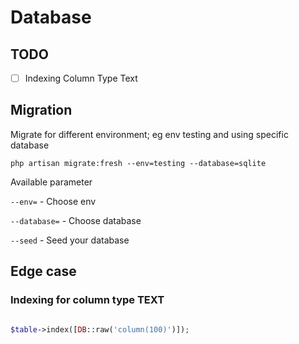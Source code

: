 # Database

## TODO

* [ ] Indexing Column Type Text

## Migration

Migrate for different environment; eg env testing and using specific database

`php artisan migrate:fresh --env=testing --database=sqlite`

Available parameter

`--env=` - Choose env

`--database=` - Choose database

`--seed` - Seed your database

## Edge case

### Indexing for column type TEXT

```php

$table->index([DB::raw('column(100)')]);

```